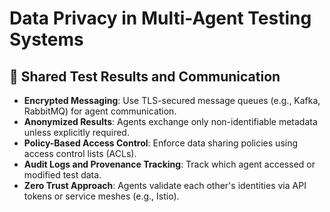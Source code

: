 # Data Privacy in Multi-Agent Testing Systems

## 🔄 Shared Test Results and Communication

- **Encrypted Messaging**: Use TLS-secured message queues (e.g., Kafka, RabbitMQ) for agent communication.
- **Anonymized Results**: Agents exchange only non-identifiable metadata unless explicitly required.
- **Policy-Based Access Control**: Enforce data sharing policies using access control lists (ACLs).
- **Audit Logs and Provenance Tracking**: Track which agent accessed or modified test data.
- **Zero Trust Approach**: Agents validate each other's identities via API tokens or service meshes (e.g., Istio).
